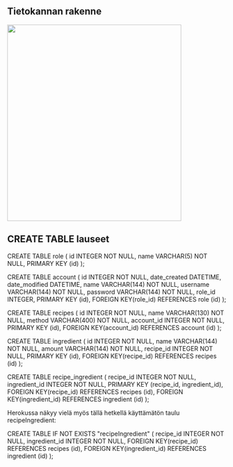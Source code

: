 ## Tietokannan rakenne

<img src="" width="400" height="450">

## CREATE TABLE lauseet

CREATE TABLE role (
	id INTEGER NOT NULL, 
	name VARCHAR(5) NOT NULL, 
	PRIMARY KEY (id)
);

CREATE TABLE account (
	id INTEGER NOT NULL, 
	date_created DATETIME, 
	date_modified DATETIME, 
	name VARCHAR(144) NOT NULL, 
	username VARCHAR(144) NOT NULL, 
	password VARCHAR(144) NOT NULL, 
	role_id INTEGER, 
	PRIMARY KEY (id), 
	FOREIGN KEY(role_id) REFERENCES role (id)
);

CREATE TABLE recipes (
	id INTEGER NOT NULL, 
	name VARCHAR(130) NOT NULL, 
	method VARCHAR(400) NOT NULL, 
	account_id INTEGER NOT NULL, 
	PRIMARY KEY (id), 
	FOREIGN KEY(account_id) REFERENCES account (id)
);

CREATE TABLE ingredient (
	id INTEGER NOT NULL, 
	name VARCHAR(144) NOT NULL, 
	amount VARCHAR(144) NOT NULL, 
	recipe_id INTEGER NOT NULL, 
	PRIMARY KEY (id), 
	FOREIGN KEY(recipe_id) REFERENCES recipes (id)
);


CREATE TABLE recipe_ingredient (
	recipe_id INTEGER NOT NULL, 
	ingredient_id INTEGER NOT NULL, 
	PRIMARY KEY (recipe_id, ingredient_id), 
	FOREIGN KEY(recipe_id) REFERENCES recipes (id), 
	FOREIGN KEY(ingredient_id) REFERENCES ingredient (id)
);

Herokussa näkyy vielä myös tällä hetkellä käyttämätön taulu recipeIngredient:

CREATE TABLE IF NOT EXISTS "recipeIngredient" (
	recipe_id INTEGER NOT NULL, 
	ingredient_id INTEGER NOT NULL, 
	FOREIGN KEY(recipe_id) REFERENCES recipes (id), 
	FOREIGN KEY(ingredient_id) REFERENCES ingredient (id)
);
